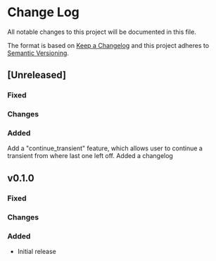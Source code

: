 # Change Log

All notable changes to this project will be documented in this file.

The format is based on [Keep a Changelog](http://keepachangelog.com/)
and this project adheres to [Semantic Versioning](http://semver.org/).

## [Unreleased]

### Fixed
### Changes
### Added
Add a "continue_transient" feature, which allows user to continue a transient from where last one left off.
Added a changelog

## v0.1.0

### Fixed
### Changes
### Added
- Initial release